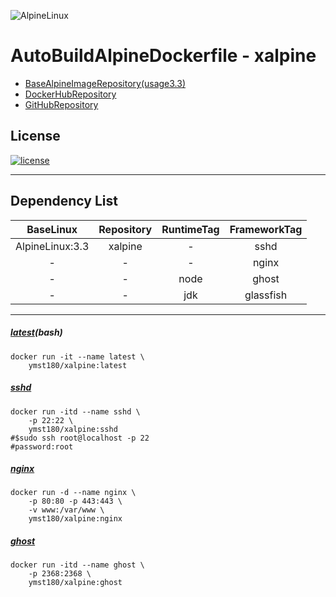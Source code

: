 ![AlpineLinux](https://raw.githubusercontent.com/ymst180/xalpine/master/src/alpinelinux.png)  
  
# AutoBuildAlpineDockerfile - xalpine
- [BaseAlpineImageRepository(usage3.3)](https://hub.docker.com/_/alpine/)  
- [DockerHubRepository](https://hub.docker.com/r/ymst180/xalpine/)  
- [GitHubRepository](https://github.com/ymst180/xalpine)  
  
## License
[![license](https://img.shields.io/github/license/mashape/apistatus.svg?maxAge=2592000)](https://github.com/ymst180/xalpine/blob/master/src/LICENSE)
- - -
## Dependency List
| BaseLinux			| Repository| RuntimeTag	| FrameworkTag	|
|:-----------------:|:---------:|:-------------:|:-------------:|
| AlpineLinux:3.3	| xalpine	| -				| sshd			|
| -					| -			| -				| nginx			|
| -					| -			| node			| ghost			|
| -					| -			| jdk			| glassfish		|
- - -
  
##### [latest](https://github.com/ymst180/xalpine/blob/master/latest/Dockerfile)(bash)
```
docker run -it --name latest \
	ymst180/xalpine:latest
```
  
##### [sshd](https://github.com/ymst180/xalpine/blob/master/latest/Dockerfile)
```
docker run -itd --name sshd \ 
	-p 22:22 \
	ymst180/xalpine:sshd
#$sudo ssh root@localhost -p 22
#password:root
```
  
##### [nginx](https://github.com/ymst180/xalpine/blob/master/nginx/Dockerfile)
```
docker run -d --name nginx \
	-p 80:80 -p 443:443 \
	-v www:/var/www \
	ymst180/xalpine:nginx
```
  
##### [ghost](https://github.com/ymst180/xalpine/blob/master/ghost/Dockerfile)
```
docker run -itd --name ghost \ 
	-p 2368:2368 \
	ymst180/xalpine:ghost
```
  

